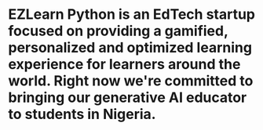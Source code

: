 # EZLearn Python is an EdTech startup focused on providing a gamified, personalized and optimized learning experience for learners around the world. Right now we're committed to bringing our generative AI educator to students in Nigeria. 
